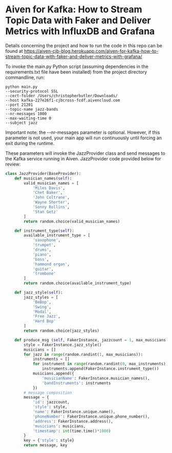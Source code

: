 # Aiven for Kafka: How to Stream Topic Data with Faker and Deliver Metrics with InfluxDB and Grafana

Details concerning the project and how to run the code in this repo can be found at https://aiven-cjb-blog.herokuapp.com/aiven-for-kafka-how-to-stream-topic-data-with-faker-and-deliver-metrics-with-grafana/

To invoke the main.py Python script (assuming dependencies in the requirements.txt file have been installed) from the project directory commandline, run:



    python main.py
    --security-protocol SSL
    --cert-folder /Users/christopherbutler/Downloads/
    --host kafka-227e26f1-cjbcross-fcdf.aivencloud.com
    --port 21201
    --topic-name jazz-bands
    --nr-messages 1000
    --max-waiting-time 0
    --subject jazz

Important note: the --nr-messages parameter is optional.  However, if this parameter is not used, your main app will run continuously until forcing an exit during the runtime.

These parameters will invoke the JazzProvider class and send messages to the Kafka service running in Aiven.  JazzProvider code provided below for review:

```python
class JazzProvider(BaseProvider):
    def musician_names(self):
        valid_musician_names = [
            'Miles Davis',
            'Chet Baker',
            'John Coltrane',
            'Wayne Shorter',
            'Sonny Rollins',
            'Stan Getz'
        ]
        return random.choice(valid_musician_names)

    def instrument_type(self):
        available_instrument_type = [
            'saxophone',
            'trumpet',
            'drums',
            'piano',
            'bass',
            'hammond organ',
            'guitar',
            'trombone'
        ]
        return random.choice(available_instrument_type)

    def jazz_style(self):
        jazz_styles = [
            'BeBop',
            'Swing',
            'Modal',
            'Free Jazz',
            'Hard Bop'
        ]
        return random.choice(jazz_styles)

    def produce_msg (self, FakerInstance, jazzcount = 1, max_musicians = 5, max_instruments=3):
        style = FakerInstance.jazz_style()
        musicians = []
        for jazz in range(random.randint(1, max_musicians)):
            instruments = []
            for instrument in range(random.randint(0, max_instruments)):
                instruments.append(FakerInstance.instrument_type())
            musicians.append({
                'musicianName': FakerInstance.musician_names(),
                'bandInstruments': instruments
            })
        # message composition
        message = {
            'id': jazzcount,
            'style': style,
            'name': FakerInstance.unique.name(),
            'phoneNumber': FakerInstance.unique.phone_number(),
            'address': FakerInstance.address(),
            'musicians': musicians,
            'timestamp': int(time.time()*1000)
        }
        key = {'style': style}
        return message, key
```
